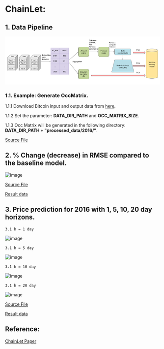 # ChainLet:

## 1. Data Pipeline

![image](../Figures/data%20pipeline.png)

### 1.1. Example: Generate OccMatrix.

1.1.1 Download Bitcoin input and output data from [here](https://github.com/cakcora/CoinWorks).

1.1.2 Set the parameter:  **DATA_DIR_PATH** and **OCC_MATRIX_SIZE**.

1.1.3 Occ Matrix will be generated in the following directory:  **DATA_DIR_PATH + "processed_data/2016/"**.
   
[Source File](./reimplement/python/gen_chainlet.py)

## 2. % Change (decrease) in RMSE compared to the baseline model.

![image](./reimplement/result/figure/rmse_comparison_total_fig.png)

[Source File](./reimplement/python/rmse_comparison.py)

[Result data](./reimplement/result/data/)

## 3. Price prediction for 2016 with 1, 5, 10, 20 day horizons.

    3.1 h = 1 day

![image](./reimplement/result/figure/pred_of_horizon_1.png)

    3.1 h = 5 day

![image](./reimplement/result/figure/pred_of_horizon_5.png)

    3.1 h = 10 day

![image](./reimplement/result/figure/pred_of_horizon_10.png)

    3.1 h = 20 day

![image](./reimplement/result/figure/pred_of_horizon_20.png)

[Source File](./reimplement/python/rmse_comparison.py)

[Result data](./reimplement/result/data/)

## Reference:

[ChainLet Paper](http://cakcora.github.io/blockchain/576.pdf)
